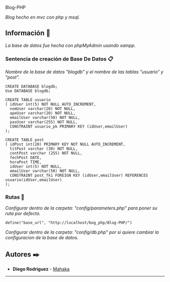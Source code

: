  Blog-PHP

_Blog hecho en mvc con php y msql._

## Información 🚀

_La base de datos fue hecha con phpMyAdmin usando xampp._


### Sentencia de creación de Base De Datos 📋

_Nombre de la base de datos "blogdb" y el nombre de las tablas "usuario" y "post"._

```
CREATE DATABASE blogdb;
Use DATABASE blogdb;

CREATE TABLE usuario
( idUser int(5) NOT NULL AUTO_INCREMENT,
  nomUser varchar(20) NOT NULL,
  apeUser varchar(20) NOT NULL,
  emailUser varchar(50) NOT NULL,
  pasUser varchar(255) NOT NULL,
  CONSTRAINT usuario_pk PRIMARY KEY (idUser,emailUser)
);

CREATE TABLE post
( idPost int(20) PRIMARY KEY NOT NULL AUTO_INCREMENT,
  titPost varchar (30) NOT NULL,
  contPost varchar (255) NOT NULL,
  fechPost DATE,
  horaPost TIME,
  idUser int(5) NOT NULL,
  emailUser varchar(50) NOT NULL,
  CONSTRAINT post_fk1 FOREIGN KEY (idUser,emailUser) REFERENCES  usuario(idUser,emailUser)
);
```

### Rutas 🔧

_Configurar dentro de la carpeta: "config/parameters.php" para poner su ruta por defecto._

```
define("base_url", "http://localhost/bog_php/Blog-PHP/")
```

_Configurar dentro de la carpeta: "config/db.php" por si quiere cambiar la configuracion de la base de datos._

## Autores ✒️

* **Diego Rodriguez** - [Mahaka](https://https://github.com/bymahak4)


---
